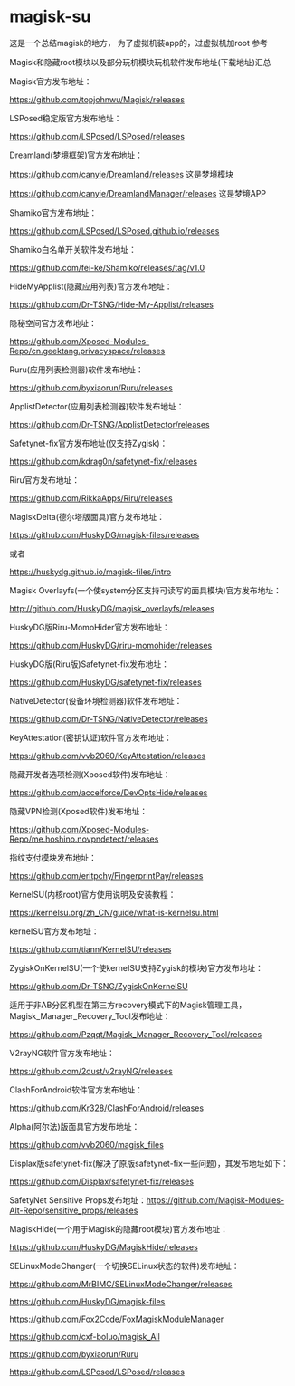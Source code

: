 # magisk-su
这是一个总结magisk的地方，
为了虚拟机装app的，过虚拟机加root
参考

​ Magisk和隐藏root模块以及部分玩机模块玩机软件发布地址(下载地址)汇总



Magisk官方发布地址：

https://github.com/topjohnwu/Magisk/releases



LSPosed稳定版官方发布地址：

https://github.com/LSPosed/LSPosed/releases



Dreamland(梦境框架)官方发布地址：

https://github.com/canyie/Dreamland/releases 这是梦境模块

https://github.com/canyie/DreamlandManager/releases 这是梦境APP



Shamiko官方发布地址：

https://github.com/LSPosed/LSPosed.github.io/releases



Shamiko白名单开关软件发布地址：

https://github.com/fei-ke/Shamiko/releases/tag/v1.0



HideMyApplist(隐藏应用列表)官方发布地址：

https://github.com/Dr-TSNG/Hide-My-Applist/releases



隐秘空间官方发布地址：

https://github.com/Xposed-Modules-Repo/cn.geektang.privacyspace/releases



Ruru(应用列表检测器)软件发布地址：

https://github.com/byxiaorun/Ruru/releases



ApplistDetector(应用列表检测器)软件发布地址：

https://github.com/Dr-TSNG/ApplistDetector/releases



Safetynet-fix官方发布地址(仅支持Zygisk)：

https://github.com/kdrag0n/safetynet-fix/releases



Riru官方发布地址：

https://github.com/RikkaApps/Riru/releases



MagiskDelta(德尔塔版面具)官方发布地址：

https://github.com/HuskyDG/magisk-files/releases 

或者

https://huskydg.github.io/magisk-files/intro



Magisk Overlayfs(一个使system分区支持可读写的面具模块)官方发布地址：

http://github.com/HuskyDG/magisk_overlayfs/releases



HuskyDG版Riru-MomoHider官方发布地址：

https://github.com/HuskyDG/riru-momohider/releases



HuskyDG版(Riru版)Safetynet-fix发布地址：

https://github.com/HuskyDG/safetynet-fix/releases



NativeDetector(设备环境检测器)软件发布地址：

https://github.com/Dr-TSNG/NativeDetector/releases



KeyAttestation(密钥认证)软件官方发布地址：

https://github.com/vvb2060/KeyAttestation/releases



隐藏开发者选项检测(Xposed软件)发布地址：

https://github.com/accelforce/DevOptsHide/releases



隐藏VPN检测(Xposed软件)发布地址：

https://github.com/Xposed-Modules-Repo/me.hoshino.novpndetect/releases



指纹支付模块发布地址：

https://github.com/eritpchy/FingerprintPay/releases



KernelSU(内核root)官方使用说明及安装教程：

https://kernelsu.org/zh_CN/guide/what-is-kernelsu.html



kerneISU官方发布地址：

https://github.com/tiann/KernelSU/releases



ZygiskOnKernelSU(一个使kerneISU支持Zygisk的模块)官方发布地址：

https://github.com/Dr-TSNG/ZygiskOnKernelSU



适用于非AB分区机型在第三方recovery模式下的Magisk管理工具，Magisk_Manager_Recovery_Tool发布地址：

https://github.com/Pzqqt/Magisk_Manager_Recovery_Tool/releases



V2rayNG软件官方发布地址：

https://github.com/2dust/v2rayNG/releases



ClashForAndroid软件官方发布地址：

https://github.com/Kr328/ClashForAndroid/releases



Alpha(阿尔法)版面具官方发布地址：

https://github.com/vvb2060/magisk_files



Displax版safetynet-fix(解决了原版safetynet-fix一些问题)，其发布地址如下：

https://github.com/Displax/safetynet-fix/releases



SafetyNet Sensitive Props发布地址：https://github.com/Magisk-Modules-Alt-Repo/sensitive_props/releases



MagiskHide(一个用于Magisk的隐藏root模块)官方发布地址：

https://github.com/HuskyDG/MagiskHide/releases



SELinuxModeChanger(一个切换SELinux状态的软件)发布地址：

https://github.com/MrBIMC/SELinuxModeChanger/releases



https://github.com/HuskyDG/magisk-files

https://github.com/Fox2Code/FoxMagiskModuleManager

https://github.com/cxf-boluo/magisk_All

https://github.com/byxiaorun/Ruru

https://github.com/LSPosed/LSPosed/releases
